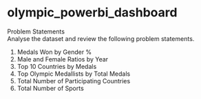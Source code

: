 # olympic_powerbi_dashboard
Problem Statements  
Analyse the dataset and review the following problem statements. 
1. Medals Won by Gender % 
2. Male and Female Ratios by Year 
3. Top 10 Countries by Medals  
4. Top Olympic Medallists by Total Medals 
5. Total Number of Participating Countries  
6. Total Number of Sports 
